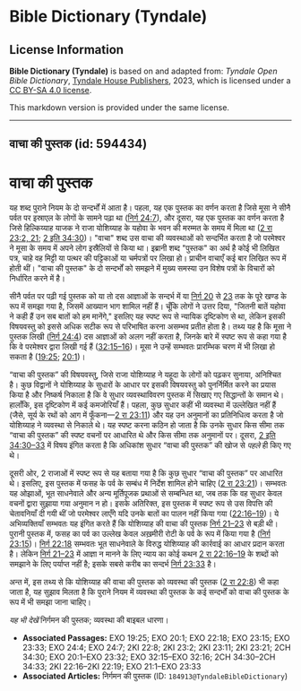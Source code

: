 # Bible Dictionary (Tyndale)

## License Information

**Bible Dictionary (Tyndale)** is based on and adapted from: _Tyndale Open Bible Dictionary_, [Tyndale House Publishers](https://tyndaleopenresources.com/), 2023, which is licensed under a [CC BY-SA 4.0 license](https://creativecommons.org/licenses/by-sa/4.0/legalcode.en).

This markdown version is provided under the same license.



--------------------------------

## वाचा की पुस्तक (id: 594434)

वाचा की पुस्तक
==============

यह शब्द पुराने नियम के दो सन्दर्भों में आता है। पहला, यह एक पुस्तक का वर्णन करता है जिसे मूसा ने सीनै पर्वत पर इस्राएल के लोगों के सामने पढ़ा था ([निर्ग 24:7](https://ref.ly/Exod24:7)), और दूसरा, यह एक पुस्तक का वर्णन करता है जिसे हिल्किय्याह याजक ने राजा योशिय्याह के यहोवा के भवन की मरम्मत के समय में मिला था ([2 रा 23:2, 21](https://ref.ly/2Kgs23:2,2Kgs23:21); [2 इति 34:30](https://ref.ly/2Chr34:30))। "वाचा" शब्द उस वाचा की व्यवस्थाओं को सन्दर्भित करता है जो परमेश्वर ने मूसा के समय में अपने लोग इस्रैलियों से किया था। इब्रानी शब्द "पुस्तक" का अर्थ है कोई भी लिखित पत्र, चाहे वह मिट्टी या पत्थर की पट्टिकाओं या चर्मपत्रों पर लिखा हो। प्राचीन वाचाएँ कई बार लिखित रूप में होती थीं। "वाचा की पुस्तक" के दो सन्दर्भों को समझने में मुख्य समस्या उन विशेष पत्रों के विचारों को निर्धारित करने में है।

सीनै पर्वत पर पढ़ी गई पुस्तक को या तो दस आज्ञाओं के सन्दर्भ में या [निर्ग 20](https://ref.ly/Exod20:1-Exod23:32) से [23](https://ref.ly/Exod20:1-Exod23:32) तक के पूरे खण्ड के रूप में समझा गया है, जिसमें आख्यान भाग शामिल नहीं हैं। चूँकि लोगों ने उत्तर दिया, "जितनी बातें यहोवा ने कही हैं उन सब बातों को हम मानेंगे," इसलिए यह स्पष्ट रूप से न्यायिक दृष्टिकोण से था, लेकिन इसकी विषयवस्तु को इससे अधिक सटीक रूप से परिभाषित करना असम्भव प्रतीत होता है। तथ्य यह है कि मूसा ने पुस्तक लिखी ([निर्ग 24:4](https://ref.ly/Exod24:4)) दस आज्ञाओं को अलग नहीं करता है, जिनके बारे में स्पष्ट रूप से कहा गया है कि वे परमेश्वर द्वारा लिखी गई हैं ([32:15–16](https://ref.ly/Exod32:15-Exod32:16))। मूसा ने उन्हें सम्भवतः प्रारम्भिक चरण में भी लिखा हो सकता है ([19:25](https://ref.ly/Exod19:25); [20:1](https://ref.ly/Exod20:1))।

“वाचा की पुस्तक” की विषयवस्तु, जिसे राजा योशिय्याह ने यहूदा के लोगों को पढ़कर सुनाया, अनिश्चित है। कुछ विद्वानों ने योशिय्याह के सुधारों के आधार पर इसकी विषयवस्तु को पुनर्निर्मित करने का प्रयास किया है और निष्कर्ष निकाला है कि वे सुधार व्यवस्थाविवरण पुस्तक में सिखाए गए सिद्धान्तों के समान थे। हालाँकि, इस दृष्टिकोण में कई कमजोरियाँ हैं। पहला, कुछ सुधार कहीं भी व्यवस्था में उल्लेखित नहीं हैं (जैसे, सूर्य के रथों को आग में फूँकना—[2 रा 23:11](https://ref.ly/2Kgs23:11)) और यह उन अनुमानों का प्रतिनिधित्व करता है जो योशिय्याह ने व्यवस्था से निकाले थे। यह स्पष्ट करना कठिन हो जाता है कि उनके सुधार किस सीमा तक “वाचा की पुस्तक” की स्पष्ट वचनों पर आधारित थे और किस सीमा तक अनुमानों पर। दूसरा, [2 इति 34:30–33](https://ref.ly/2Chr34:30-2Chr34:33) में विषय इंगित करता है कि अधिकांश सुधार “वाचा की पुस्तक” की खोज से *पहले* ही किए गए थे।

दूसरी ओर, 2 राजाओं में स्पष्ट रूप से यह बताया गया है कि कुछ सुधार “वाचा की पुस्तक” पर आधारित थे। इसलिए, इस पुस्तक में फसह के पर्व के सम्बंध में निर्देश शामिल होने चाहिए ([2 रा 23:21](https://ref.ly/2Kgs23:21))। सम्भवतः यह ओझाओं, भूत साधनेवाले और अन्य मूर्तिपूजक प्रथाओं से सम्बन्धित था, जब तक कि वह सुधार केवल वचनों द्वारा सुझाया गया अनुमान न हो। इसके अतिरिक्त, इस पुस्तक में स्पष्ट रूप से उस विपत्ति की चेतावनियाँ दी गयी थीं जो परमेश्वर लाएँगे यदि उनके बातों का पालन नहीं किया गया ([22:16–19](https://ref.ly/2Kgs22:16-2Kgs22:19))। ये अभिव्यक्तियाँ सम्भवतः यह इंगित करते हैं कि योशिय्याह की वाचा की पुस्तक [निर्ग 21–23](https://ref.ly/Exod21:1-Exod23:33) से बड़ी थी। पुरानी पुस्तक में, फसह का पर्व का उल्लेख केवल अख़मीरी रोटी के पर्व के रूप में किया गया है ([निर्ग 23:15](https://ref.ly/Exod23:15))। [निर्ग 22:18](https://ref.ly/Exod22:18) सम्भवतः भूत साधनेवाले के विरुद्ध योशिय्याह की कार्रवाई का आधार प्रदान करता है। लेकिन [निर्ग 21–23](https://ref.ly/Exod21:1-Exod23:33) में आज्ञा न मानने के लिए न्याय का कोई कथन [2 रा 22:16–19](https://ref.ly/2Kgs22:16-2Kgs22:19) के शब्दों को समझाने के लिए पर्याप्त नहीं है; इसके सबसे करीब का सन्दर्भ [निर्ग 23:33](https://ref.ly/Exod23:33) है।

अन्त में, इस तथ्य से कि योशिय्याह की वाचा की पुस्तक को व्यवस्था की पुस्तक ([2 रा 22:8](https://ref.ly/2Kgs22:8)) भी कहा जाता है, यह सुझाव मिलता है कि पुराने नियम में व्यवस्था की पुस्तक के कई सन्दर्भों को वाचा की पुस्तक के रूप में भी समझा जाना चाहिए।

*यह भी देखें* निर्गमन की पुस्तक; व्यवस्था की बाइबल धारणा।

* **Associated Passages:** EXO 19:25; EXO 20:1; EXO 22:18; EXO 23:15; EXO 23:33; EXO 24:4; EXO 24:7; 2KI 22:8; 2KI 23:2; 2KI 23:11; 2KI 23:21; 2CH 34:30; EXO 20:1–EXO 23:32; EXO 32:15–EXO 32:16; 2CH 34:30–2CH 34:33; 2KI 22:16–2KI 22:19; EXO 21:1–EXO 23:33
* **Associated Articles:** निर्गमन की पुस्तक  (ID: `184913@TyndaleBibleDictionary`)

